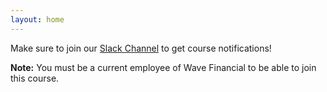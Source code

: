 ```yaml
---
layout: home
---
```

Make sure to join our [Slack Channel](https://wave.slack.com/archives/C07MBU66ZK2) to get course notifications!

**Note:** You must be a current employee of Wave Financial to be able to join this course.
